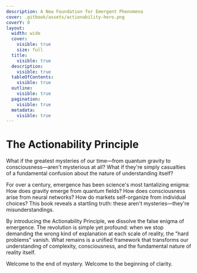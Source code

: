 ```yaml
---
description: A New Foundation for Emergent Phenomena
cover: .gitbook/assets/actionability-hero.png
coverY: 0
layout:
  width: wide
  cover:
    visible: true
    size: full
  title:
    visible: true
  description:
    visible: true
  tableOfContents:
    visible: true
  outline:
    visible: true
  pagination:
    visible: true
  metadata:
    visible: true
---
```


# The Actionability Principle

What if the greatest mysteries of our time—from quantum gravity to consciousness—aren't mysterious at all? What if they're simply casualties of a fundamental confusion about the nature of understanding itself?

For over a century, emergence has been science's most tantalizing enigma: How does gravity emerge from quantum fields? How does consciousness arise from neural networks? How do markets self-organize from individual choices? This book reveals a startling truth: these aren't mysteries—they're misunderstandings.

By introducing the Actionability Principle, we dissolve the false enigma of emergence. The revolution is simple yet profound: when we stop demanding the wrong kind of explanation at each scale of reality, the "hard problems" vanish. What remains is a unified framework that transforms our understanding of complexity, consciousness, and the fundamental nature of reality itself.

Welcome to the end of mystery. Welcome to the beginning of clarity.
